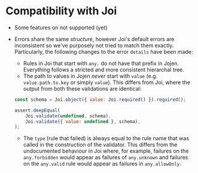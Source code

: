 # Compatibility with Joi

 - Some features on not supported (yet)
 - Errors share the same _structure_, however Joi's default errors are inconsistent so we've purposely not tried to match them exactly. Particularly, the following changes to the error `details` have been made:
    - Rules in Joi that start with `any.` do not have that prefix in Jojen. Everything follows a stricted and more consistent hierarchal tree.
    - The path to values in Jojen _never_ start with `value` (e.g. `value.path.to.key` or simply `value`). This differs from Joi, where the output from both these validations are identical:

    ```js
    const schema = Joi.object({ value: Joi.required() }).required();

    assert.deepEqual(
        Joi.validate(undefined, schema),
        Joi.validate({ value: undefined }, schema),
    );
    ```

    - The `type` (rule that failed) is always equal to the rule name that was called in the construction of the validator. This differs from the undocumented behaviour in Joi where, for example, failures on the `any.forbidden` would appear as failures of `any.unknown` and failures on the `any.valid` rule would appear as failures in `any.allowOnly`.
